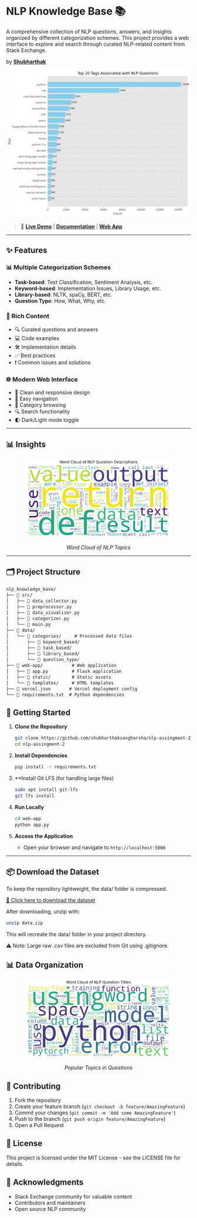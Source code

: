 # NLP Knowledge Base 📚

A comprehensive collection of NLP questions, answers, and insights organized by different categorization schemes. This project provides a web interface to explore and search through curated NLP-related content from Stack Exchange.

by [**Shubharthak**](https://shubharthaksangharsha.github.io/)

[![Web Demo](web-app/static/img/top_tags.png)](https://nlp-assingment.duckdns.org//)

> 🔗 [**Live Demo**](https://nlp-assingment.duckdns.org/) | [**Documentation**](src/README.md) | [**Web App**](web-app/README.md)

---

## ✨ Features

### 📊 Multiple Categorization Schemes
- **Task-based**: Text Classification, Sentiment Analysis, etc.
- **Keyword-based**: Implementation Issues, Library Usage, etc.
- **Library-based**: NLTK, spaCy, BERT, etc.
- **Question Type**: How, What, Why, etc.

### 📝 Rich Content
- 🔍 Curated questions and answers
- 💻 Code examples
- 🛠️ Implementation details
- ✅ Best practices
- ❗ Common issues and solutions

### 🌐 Modern Web Interface
- 🎨 Clean and responsive design
- 🧭 Easy navigation
- 📂 Category browsing
- 🔍 Search functionality
- 🌓 Dark/Light mode toggle

---

## 📊 Insights

<div align="center">
  <img src="web-app/static/img/description_wordcloud.png" alt="Description Word Cloud" width="400"/>
  <p><em>Word Cloud of NLP Topics</em></p>
</div>

---

## 🗂️ Project Structure

```
nlp_knowledge_base/
├── 📁 src/                
│   ├── 📜 data_collector.py   
│   ├── 📜 preprocessor.py     
│   ├── 📜 data_visualizer.py  
│   ├── 📜 categorizer.py      
│   └── 📜 main.py             
├── 📁 data/
│   └── 📁 categories/     # Processed data files
│       ├── 📁 keyword_based/
│       ├── 📁 task_based/
│       ├── 📁 library_based/
│       └── 📁 question_type/
├── 📁 web-app/           # Web application
│   ├── 📜 app.py         # Flask application
│   ├── 📁 static/        # Static assets
│   └── 📁 templates/     # HTML templates
├── 📜 vercel.json       # Vercel deployment config
└── 📜 requirements.txt  # Python dependencies
```

## 🚀 Getting Started

1. **Clone the Repository**
   ```bash
   git clone https://github.com/shubharthaksangharsha/nlp-assingment-2.git
   cd nlp-assingment-2
   ```

2. **Install Dependencies**
   ```bash
   pip install -r requirements.txt
   ```

3. **Install Git LFS (for handling large files)
   ```bash
   sudo apt install git-lfs
   git lfs install

3. **Run Locally**
   ```bash
   cd web-app
   python app.py
   ```

4. **Access the Application**
   - Open your browser and navigate to `http://localhost:5000`

--- 

## 📦 Download the Dataset

To keep the repository lightweight, the data/ folder is compressed.

[🔽 Click here to download the dataset](https://github.com/shubharthaksangharsha/nlp-assingment-2/raw/main/data.zip)

After downloading, unzip with:
```bash
unzip data.zip
```

This will recreate the data/ folder in your project directory.

⚠️ Note: Large raw .csv files are excluded from Git using .gitignore. 

## 📊 Data Organization

<div align="center">
  <img src="web-app/static/img/title_wordcloud.png" alt="Title Word Cloud" width="400"/>
  <p><em>Popular Topics in Questions</em></p>
</div>

## 🤝 Contributing

1. Fork the repository
2. Create your feature branch (`git checkout -b feature/AmazingFeature`)
3. Commit your changes (`git commit -m 'Add some AmazingFeature'`)
4. Push to the branch (`git push origin feature/AmazingFeature`)
5. Open a Pull Request

## 📄 License

This project is licensed under the MIT License - see the LICENSE file for details.

## 🙏 Acknowledgments

- Stack Exchange community for valuable content
- Contributors and maintainers
- Open source NLP community 

